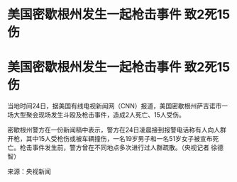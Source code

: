 # 美国密歇根州发生一起枪击事件 致2死15伤

# 美国密歇根州发生一起枪击事件 致2死15伤

当地时间24日，据美国有线电视新闻网（CNN）报道，美国密歇根州萨吉诺市一场大型聚会现场发生斗殴及枪击事件，造成2人死亡、15人受伤。

密歇根州警方在一份新闻稿中表示，警方在24日凌晨接到报警电话称有人向人群开枪，其中15人受枪伤或被车辆撞伤，一名19岁男子和一名51岁女子被宣布死亡。枪击事件发生前，警方曾在不同地点多次进行过人群疏散。（央视记者
徐德智）

来源：央视新闻

